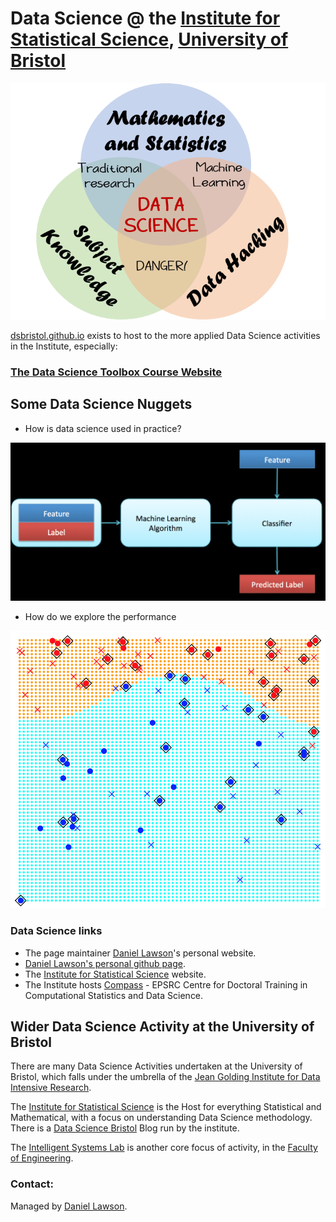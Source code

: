 # Data Science @ the [Institute for Statistical Science](https://www.bristolmathsresearch.org/statistical-science/), [University of Bristol](bristol.ac.uk/)

![What is Data Science?](/_data/01.1-Intro_Data_Science_VD.png)

[dsbristol.github.io](dsbristol.github.io) exists to host to the more applied Data Science activities in the Institute, especially:

### [The Data Science Toolbox Course Website](https://dsbristol.github.io/dst)

## Some Data Science Nuggets

* How is data science used in practice?

![Data Science](/_data/09-ClassificationDiagram.png)

* How do we explore the performance

![Support Vector Machines](/_data/svm.png)

### Data Science links

* The page maintainer [Daniel Lawson](http://www.maths.bristol.ac.uk/~madjl/)'s personal website.
* [Daniel Lawson's personal github page](https://danjlawson.github.io).
* The [Institute for Statistical Science](https://www.bristolmathsresearch.org/statistical-science/) website.
* The Institute hosts [Compass](http://www.bristol.ac.uk/cdt/compass/) - EPSRC Centre for Doctoral Training in Computational Statistics and Data Science.

## Wider Data Science Activity at the University of Bristol

There are many Data Science Activities undertaken at the University of Bristol, which falls under the umbrella of the [Jean Golding Institute for Data Intensive Research](http://www.bristol.ac.uk/golding/).

The [Institute for Statistical Science](https://www.bristolmathsresearch.org/statistical-science/) is the Host for everything Statistical and Mathematical, with a focus on understanding Data Science methodology. There is a [Data Science Bristol](https://datascience.bris.ac.uk/) Blog run by the institute.

The [Intelligent Systems Lab](https://intelligentsystems.bristol.ac.uk/) is another core focus of activity, in the [Faculty of Engineering](http://www.bristol.ac.uk/engineering/).

### Contact:

Managed by [Daniel Lawson](http://www.maths.bristol.ac.uk/~madjl/).

